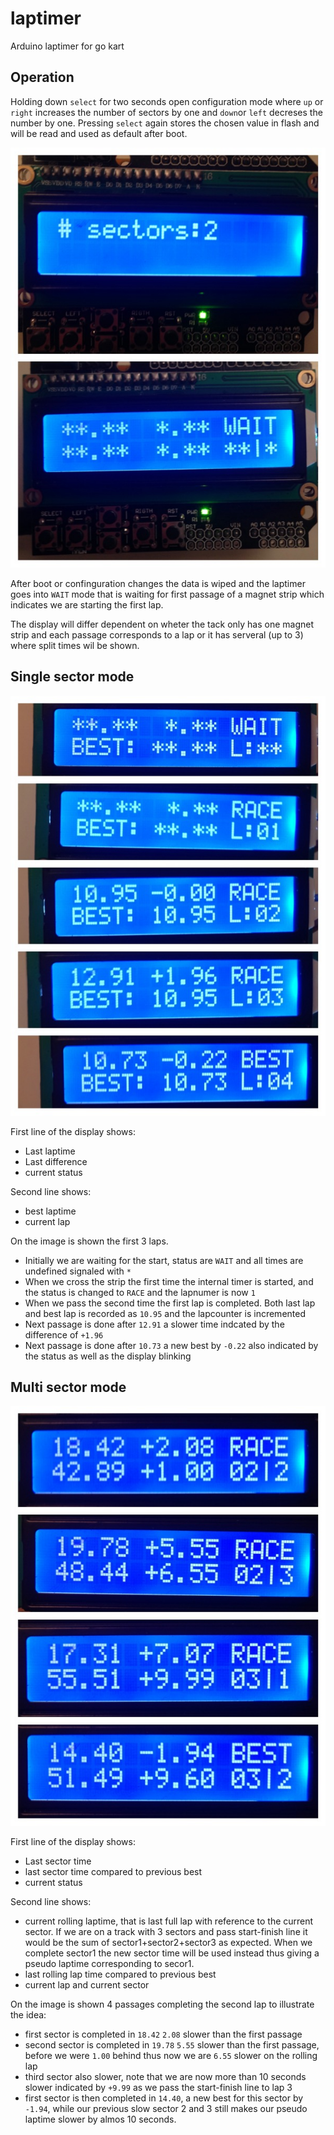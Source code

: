 # laptimer
Arduino laptimer for go kart

## Operation

Holding down `select` for two seconds open configuration mode where `up` or `right` increases the number of sectors by one and `down`or `left` decreses the number by one. Pressing `select` again stores the chosen value in flash and will be read and used as default after boot.

![Configuration](https://raw.githubusercontent.com/SeniorWizard/laptimer/master/laptimer_config.jpg)

After boot or confinguration changes the data is wiped and the laptimer goes into `WAIT` mode that is waiting for first passage of a magnet strip which indicates we are starting the first lap.

The display will differ dependent on wheter the tack only has one magnet strip and each passage corresponds to a lap or it has serveral (up to 3) where split times wil be shown.

## Single sector mode

![single sector](https://raw.githubusercontent.com/SeniorWizard/laptimer/master/laptimer_single_sector.jpg)

First line of the display shows:
* Last laptime
* Last difference 
* current status

Second line shows:
* best laptime
* current lap

On the image is shown the first 3 laps.

* Initially we are waiting for the start, status are `WAIT` and all times are undefined signaled with `*`
* When we cross the strip the first time the internal timer is started, and the status is changed to `RACE` and the lapnumer is now `1`
* When we pass the second time the first lap is completed. Both last lap and best lap is recorded as `10.95` and the lapcounter is incremented
* Next passage is done after `12.91` a slower time indcated by the difference of `+1.96`
* Next passage is done after `10.73` a new best by `-0.22` also indicated by the status as well as the display blinking

## Multi sector mode

![multi sector](https://raw.githubusercontent.com/SeniorWizard/laptimer/master/laptimer_multi_sector.jpg)

First line of the display shows:
* Last sector time
* last sector time compared to previous best 
* current status

Second line shows:
* current rolling laptime, that is last full lap with reference to the current sector. If we are on a track with 3 sectors and pass start-finish line it would be the sum of sector1+sector2+sector3 as expected. When we complete sector1 the new sector time will be used instead thus giving a pseudo laptime corresponding to secor1.
* last rolling lap time compared to previous best 
* current lap and current sector

On the image is shown 4 passages completing the second lap to illustrate the idea:
* first sector is completed in `18.42` `2.08` slower than the first passage
* second sector is completed in `19.78` `5.55` slower than the first passage, before we were `1.00` behind thus now we are `6.55` slower on the rolling lap
* third sector also slower, note that we are now more than 10 seconds slower indicated by `+9.99` as we pass the start-finish line to lap 3
* first sector is then completed in `14.40`, a new best for this sector by `-1.94`, while our previous slow sector 2 and 3 still makes our pseudo laptime slower by almos 10 seconds.



